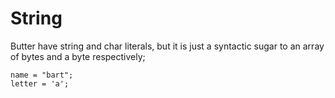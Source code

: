 # String

Butter have string and char literals, but it is just a syntactic sugar to an array of bytes and a byte respectively;

```butter
name = "bart";
letter = 'a';
```
